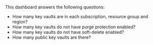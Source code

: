 This dashboard answers the following questions:

- How many key vaults are in each subscription, resource group and region?
- How many key vaults do not have purge protection enabled?
- How many key vaults do not have soft-delete enabled?
- How many public key vaults are there?
